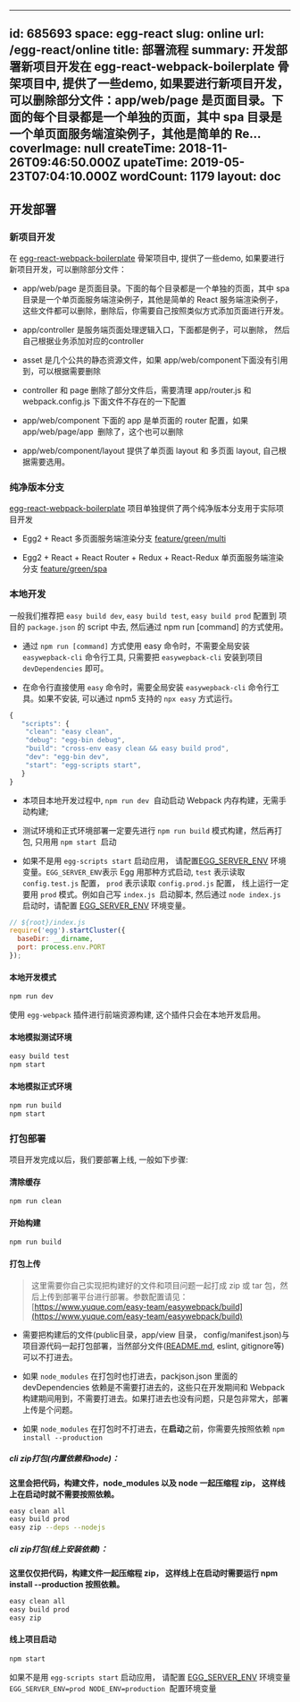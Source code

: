
---
id: 685693
space: egg-react
slug: online
url: /egg-react/online
title: 部署流程
summary: 开发部署新项目开发在 egg-react-webpack-boilerplate 骨架项目中, 提供了一些demo, 如果要进行新项目开发，可以删除部分文件：app/web/page 是页面目录。下面的每个目录都是一个单独的页面，其中 spa 目录是一个单页面服务端渲染例子，其他是简单的 Re...
coverImage: null
createTime: 2018-11-26T09:46:50.000Z 
upateTime: 2019-05-23T07:04:10.000Z
wordCount: 1179
layout: doc
---

## 开发部署


### 新项目开发

在 [egg-react-webpack-boilerplate](https://github.com/hubcarl/egg-react-webpack-boilerplate) 骨架项目中, 提供了一些demo, 如果要进行新项目开发，可以删除部分文件：

- app/web/page 是页面目录。下面的每个目录都是一个单独的页面，其中 spa 目录是一个单页面服务端渲染例子，其他是简单的 React 服务端渲染例子， 这些文件都可以删除，删除后，你需要自己按照类似方式添加页面进行开发。

- app/controller 是服务端页面处理逻辑入口，下面都是例子，可以删除， 然后自己根据业务添加对应的controller

- asset 是几个公共的静态资源文件，如果 app/web/component下面没有引用到，可以根据需要删除

- controller 和 page 删除了部分文件后，需要清理 app/router.js 和 webpack.config.js 下面文件不存在的一下配置

- app/web/component 下面的 app 是单页面的 router 配置，如果 app/web/page/app  删除了，这个也可以删除

- app/web/component/layout 提供了单页面 layout 和 多页面 layout, 自己根据需要选用。



### 纯净版本分支

[egg-react-webpack-boilerplate](https://github.com/hubcarl/egg-react-webpack-boilerplate) 项目单独提供了两个纯净版本分支用于实际项目开发

- Egg2 + React 多页面服务端渲染分支 [feature/green/multi](https://github.com/hubcarl/egg-react-webpack-boilerplate/tree/feature/green/multi)

- Egg2 + React + React Router + Redux + React-Redux 单页面服务端渲染分支 [feature/green/spa](https://github.com/hubcarl/egg-react-webpack-boilerplate/tree/feature/green/spa)



### 本地开发

一般我们推荐把 `easy build dev`, `easy build test`, `easy build prod` 配置到 项目的 `package.json` 的 script 中去, 然后通过 npm run [command] 的方式使用。

- 通过 `npm run [command]` 方式使用 easy 命令时，不需要全局安装 `easywepback-cli` 命令行工具, 只需要把 `easywepback-cli` 安装到项目 `devDependencies` 即可。

- 在命令行直接使用 `easy` 命令时，需要全局安装 `easywepback-cli` 命令行工具。如果不安装, 可以通过 npm5 支持的 `npx easy` 方式运行。


```javascript
{
   "scripts": {
    "clean": "easy clean",
    "debug": "egg-bin debug",
    "build": "cross-env easy clean && easy build prod",
    "dev": "egg-bin dev",
    "start": "egg-scripts start",
   }
}
```

- 本项目本地开发过程中, `npm run dev`  自动启动 Webpack 内存构建，无需手动构建;

- 测试环境和正式环境部署一定要先进行 `npm run build` 模式构建，然后再打包, 只用用 `npm start`  启动

- 如果不是用 `egg-scripts start` 启动应用， 请配置[EGG_SERVER_ENV](https://eggjs.org/zh-cn/basics/env.html) 环境变量。`EGG_SERVER_ENV`表示 Egg 用那种方式启动, `test` 表示读取 `config.test.js` 配置， `prod` 表示读取 `config.prod.js` 配置， 线上运行一定要用 `prod` 模式。例如自己写 `index.js`  启动脚本, 然后通过 `node index.js`   启动时，请配置 [EGG_SERVER_ENV](https://eggjs.org/zh-cn/basics/env.html) 环境变量。

```javascript
// ${root}/index.js
require('egg').startCluster({
  baseDir: __dirname,
  port: process.env.PORT
});
```


#### 本地开发模式

```bash
npm run dev
```

使用 `egg-webpack` 插件进行前端资源构建, 这个插件只会在本地开发启用。


#### 本地模拟测试环境

```bash
easy build test
npm start
```


#### 本地模拟正式环境

```bash
npm run build
npm start
```


### 打包部署

项目开发完成以后，我们要部署上线, 一般如下步骤:


#### 清除缓存

```bash
npm run clean
```


#### 开始构建

```bash
npm run build
```


#### 打包上传

> 这里需要你自己实现把构建好的文件和项目问题一起打成 zip 或 tar 包，然后上传到部署平台进行部署。参数配置请见：[https://www.yuque.com/easy-team/easywebpack/build](https://www.yuque.com/easy-team/easywebpack/build)


- 需要把构建后的文件(public目录，app/view 目录， config/manifest.json)与项目源代码一起打包部署，当然部分文件([README.md](http://README.md), eslint, gitignore等)可以不打进去。

- 如果 `node_modules` 在打包时也打进去，packjson.json 里面的 devDependencies 依赖是不需要打进去的，这些只在开发期间和 Webpack 构建期间用到，不需要打进去。如果打进去也没有问题，只是包非常大，部署上传是个问题。

- 如果 `node_modules` 在打包时不打进去，在**启动**之前，你需要先按照依赖 `npm install --production`




##### cli zip打包(内置依赖和node)：

**这里会把代码，构建文件，node_modules 以及 node 一起压缩程 zip， 这样线上在启动时就不需要按照依赖。**

```bash
easy clean all
easy build prod
easy zip --deps --nodejs
```


##### cli zip打包(线上安装依赖)：

**这里仅仅把代码，构建文件一起压缩程 zip， 这样线上在启动时需要运行 npm install --production 按照依赖。**

```bash
easy clean all
easy build prod
easy zip
```


#### 线上项目启动

```bash
npm start
```

如果不是用 `egg-scripts start` 启动应用， 请配置 [EGG_SERVER_ENV](https://eggjs.org/zh-cn/basics/env.html) 环境变量 `EGG_SERVER_ENV=prod NODE_ENV=production`  配置环境变量

  